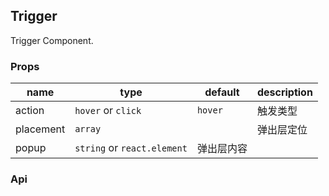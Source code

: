 ## Trigger

Trigger Component.

### Props
|name|type|default|description|
|---|---|---|---|
|action| `hover` or `click`|`hover`|触发类型|
|placement|`array`||弹出层定位|
|popup|`string` or `react.element`|弹出层内容|

### Api